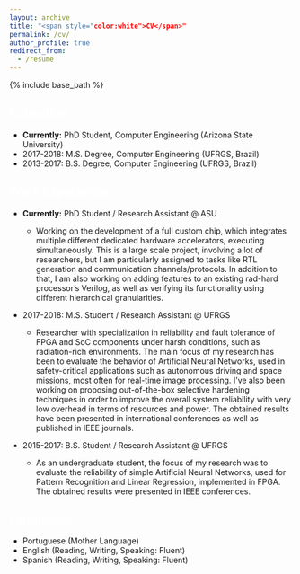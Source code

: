 ```yaml
---
layout: archive
title: "<span style="color:white">CV</span>"
permalink: /cv/
author_profile: true
redirect_from:
  - /resume
---
```


{% include base_path %}

## <span style="color:white">Education</span>

* **Currently:** PhD Student, Computer Engineering (Arizona State University)
* 2017-2018: M.S. Degree, Computer Engineering (UFRGS, Brazil)
* 2013-2017: B.S. Degree, Computer Engineering (UFRGS, Brazil)

## <span style="color:white">Work Experience</span>

* **Currently:** PhD Student / Research Assistant @ ASU
  * Working on the development of a full custom chip, which integrates multiple different dedicated hardware accelerators, executing simultaneously. This is a large scale project, involving a lot of researchers, but I am particularly assigned to tasks like RTL generation and communication channels/protocols. In addition to that, I am also working on adding features to an existing rad-hard processor’s Verilog, as well as verifying its functionality using different hierarchical granularities.

* 2017-2018: M.S. Student / Research Assistant @ UFRGS
  * Researcher with specialization in reliability and fault tolerance of FPGA and SoC components under harsh conditions, such as radiation-rich environments. The main focus of my research has been to evaluate the behavior of Artificial Neural Networks, used in safety-critical applications such as autonomous driving and space missions, most often for real-time image processing. I’ve also been working on proposing out-of-the-box selective hardening techniques in order to improve the overall system reliability with very low overhead in terms of resources and power. The obtained results have been presented in international conferences as well as published in IEEE journals.
  
* 2015-2017: B.S. Student / Research Assistant @ UFRGS
  * As an undergraduate student, the focus of my research was to evaluate the reliability of simple Artificial Neural Networks, used for Pattern Recognition and Linear Regression, implemented in FPGA. The obtained results were presented in IEEE conferences.
  
## <span style="color:white">Languages</span>

* Portuguese (Mother Language)
* English (Reading, Writing, Speaking: Fluent)
* Spanish (Reading, Writing, Speaking: Fluent)

